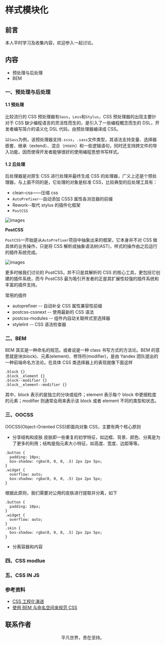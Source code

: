 # 样式模块化

## 前言

本人平时学习及收集内容，欢迎参入一起讨论。

## 内容

- 预处理与后处理
- BEM

### 一、预处理与后处理

#### 1.1 预处理

比较流行的 CSS 预处理器有`Sass`，`Less`和`Stylus`，CSS 预处理器的出现主要针对于 CSS 缺少编程语言的灵活性而生的，是引入了一些编程概念而生的 DSL，开发者编写简介的语义化 DSL 代码，由预处理器编译成 CSS。

以`Sass`为例，该预处理器支持`.scss`，`.sass`文件类型，其语法支持变量、选择器嵌套、继承（extend）、混合（mixin）和一些逻辑语句，同时还支持跨文件的导入功能，因而使得开发者能够很好的使用编程思想书写样式。

#### 1.2 后处理

后处理器是对原生 CSS 进行处理并最终生成 CSS 的处理器，广义上还是个预处理器，与上面不同的是，它处理的对象是标准 CSS，比较典型的后处理工具有：

- clean-css——压缩 css
- `AutoPrefixer`--自动添加 CSS3 属性各浏览器的前缀
- Rework--取代 stylus 的插件化框架
- `PostCSS`

![images](module01.jpg)

**PostCSS**

`PostCSS`一开始是从`AutoPrefixer`项目中抽象出来的框架，它本身并不对 CSS 做具体的业务操作，只是将 CSS 解析成抽象语法树(AST)，样式的操作由之后运行的插件系统完成。

![images](module02.jpg)

更多时候我们讨论的 PostCSS，并不只是其解析的 CSS 的核心工具，更包括它创建的插件系统，而今 PostCSS 最为吸引开发者的正是其扩展性较强的插件系统和丰富的插件支持。

常用的插件

- autoprefixer -- 自动补全 CSS 属性兼容性前缀
- postcss-cssnext -- 使用最新的 CSS 语法
- postcss-modules -- 组件内自动关联样式至选择器
- stylelint -- CSS 语法检查器

### 二、BEM

BEM 其实是一种命名的规范。或者说是一种 class 书写方式的方法论。BEM 的意思就是块(block)、元素(element)、修饰符(modifier)，是由 Yandex 团队提出的一种前端命名方法论。在具体 CSS 类选择器上的表现就像下面这样

```
.block {}
.block__element {}
.block--modifier {}
.block__element--modifier {}
```

其中，block 表示的是独立的分块或组件；element 表示每个 block 中更细粒度的元素；modifier 则通常会用来表示该 block 或者 element 不同的类型和状态。

### 三、OOCSS

OOCSS(Object-Oriented CSS)即面向对象 CSS，主要有两个核心原则

- 分享结构和皮肤
  皮肤即一些重复的初学特征，如边框、背景、颜色、分离是为了更多的利用；结构是指元素大小特征，如高度、宽度、边距等等。

```
.button {
  padding: 10px;
  box-shadow: rgba(0, 0, 0, .5) 2px 2px 5px;
}
.widget {
  overflow: auto;
  box-shadow: rgba(0, 0, 0, .5) 2px 2px 5px;
}
```

根据此原则，我们需要对公用的皮肤进行提取并分离，如下

```
.button {
  padding: 10px;
}
.widget {
  overflow: auto;
}
.skin {
  box-shadow: rgba(0, 0, 0, .5) 2px 2px 5px;
}
```

- 分离容器和内容

### 四、CSS modlue

### 五、CSS IN JS

### 参考资料

- [CSS 工程化演进](https://zhuanlan.zhihu.com/p/32117359)
- [使用 BEM 与命名空间来规范 CSS](https://github.com/alienzhou/blog/issues/14)

## 联系作者

<div align="center">
    <p>
        平凡世界，贵在坚持。
    </p>
    <img :src="$withBase('/about/contact.png')" />
</div>
